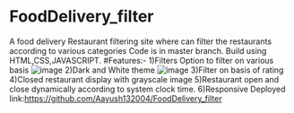# FoodDelivery_filter
A food delivery Restaurant filtering site where can filter the restaurants according to various categories 
Code is in master branch.
Build using HTML,CSS,JAVASCRIPT.
#Features:-
1)Filters Option to filter on various basis
![image](https://github.com/user-attachments/assets/f36e3c1f-95e8-4e22-b107-e48e5008ee97)
2)Dark and White theme 
![image](https://github.com/user-attachments/assets/9ca4c91f-7f12-4886-9a08-c66916389693)
3)Filter on basis of rating
4)Closed restaurant display with grayscale image
5)Restaurant open and close dynamically according to system clock time.
6)Responsive
Deployed link:https://github.com/Aayush132004/FoodDelivery_filter
